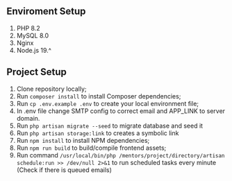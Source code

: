 ## Enviroment Setup

1. PHP 8.2
1. MySQL 8.0
1. Nginx 
1. Node.js 19.^

## Project Setup


1. Clone repository locally;
1. Run `composer install` to install Composer dependencies;
1. Run `cp .env.example .env` to create your local environment file;
1. In .env file change SMTP config to correct email and APP_LINK to server domain.
1. Run `php artisan migrate --seed` to migrate database and seed it
1. Run `php artisan storage:link` to creates a symbolic link
1. Run `npm install` to install NPM dependencies;
1. Run `npm run build` to build/compile frontend assets;
1. Run command `/usr/local/bin/php /mentors/project/directory/artisan schedule:run >> /dev/null 2>&1` to run scheduled tasks every minute (Check if there is queued emails)

